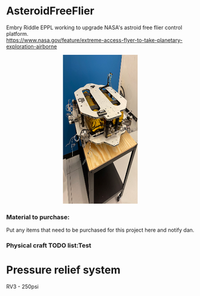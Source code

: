 # AsteroidFreeFlier
Embry Riddle EPPL working to upgrade NASA's astroid free flier control platform.  
https://www.nasa.gov/feature/extreme-access-flyer-to-take-planetary-exploration-airborne

<p align="center">
  <img width="200px" height="400px" src="https://github.com/danielwilczak101/AsteroidFreeFlier/blob/media/images/craft1010.JPG">
</p>


### Material to purchase:
Put any items that need to be purchased for this project here and notify dan.  


### Physical craft TODO list:Test 


# Pressure relief system
RV3 - 250psi

